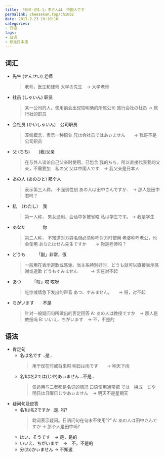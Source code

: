 ```yaml
---
title: 「标日·初1-1」李さんは　中国人です
permalink: cheesekun.top/ch1002
date: 2017-2-23 10:10:10
categories:
- 日语
tags:
- 日语
- 标准日本语 
---
```

## 词汇
- 先生 (せんせい)   老师
	> 老师，医生和律师
	> 大学の先生　-> 大学老师
- 社员 (しゃいん)   职员
	> 某一公司的人，<span class="red">使用前会出现较明确的所属公司</span>
	> 旅行会社の社员  -> 旅行社的职员
- 会社员 (かいしゃいん)　公司职员
	> 笼统概念，表示一种职业
	> 兄は会社员ではあぃません　　-> 我哥不是公司职员
- 父 (ちち)　　(我)父亲
	> 在与外人谈论自己父亲时使用，已包含 我的ちち，所以直接代表我的父亲，不需要加　私の父
	> 父は中国人です　-> 我父亲是日本人
- あの人 (あのひと)  那个人
	> 表示第三人称， 不强调性别
	> あの人は田中さんですか．　-> 那人是田中君吗？
- 私　（わたし）　我
	> 第一人称， 男女通用，<span class="red">会话中多被省略</span>
	> 私は学生です。 -> 我是学生
- あなた　　　　你
	> 第二人称， 不知道对方姓名但必须称呼对方时使用
	> <span class="red">老婆称呼老公，也会使用</span>
	> あなたはせん先生ですか　　-> 你是老师吗？
- どうも　　　「副」非常，很
	> 一般用在表示道歉或感谢。<span class="red">当关系特别好时，どうも就可以直接表示感谢或道歉</span>
	> どうもすみません　　　-> 实在对不起
- あつ　　　「叹」哎 哎呀
	>吃惊或情急下发出的声音
	>あつ、すみません。　　-> 呀，对不起
- ちがいます　　不是
	>针对一般疑问句所做出的否定回答
	>A: あの人は教授ですか　-> 那人是教授吗
	>B: いいえ、ちがいます　-> 不，不是的

## 语法
- 肯定句
	- 名は名です   ..是..
		> 用于现在时或将来时
		> 明日は雨です　　-> 明天下雨
	- 名1は名2では(じや)あぃません   ..不是..
		> 仅适用与二者都是名词的情况
		> 口语使用<span class="red">通常把 では　换成　じや</span>
		> 明日は日曜日じやあぃません　-> 明天不是星期天
- 疑问句及应答
	- 名1は名2ですか  ..是..吗?
		> 助词表示疑问。日语问句在句末不使用“?”
		> A: あの人は田中さんですか  -> 那个人是田中吗?
	- はい、そうです　-> 是，是的
	- いいえ、ちがいます　->　不，不是的
	- 分(わ)かぃません   ->  不知道